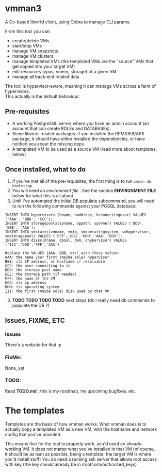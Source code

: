 # vmman3
A Go-based libvirtd client, using Cobra to manage CLI params.

From this tool you can:
- create/delete VMs
- start/stop VMs
- manage VM snapshots
- manage VM clusters.
- manage templated VMs (the templated VMs are the "source" VMs that get copied into your target VM)
- edit resources (vpus, vmem, storage) of a given VM
- manage all back-end related data

The tool is hypervisor-aware, meaning it can manage VMs across a farm of hypervisors.<br>
This actually is the default behaviour.

## Pre-requisites
- A working PostgreSQL server where you have an admin account (an account that can create ROLEs and DATABASEs).
- Some libvirtd-related packages: if you installed the RPM/DEB/APK package, it should have either installed the dependencies, or have notified you about the missing deps
- A templated VM to be used as a source VM (read more about templates, below)
## Once installed, what to do
1. If you've met all of the pre-requisites, the first thing is to run `vmman db bootstrap`
2. You will need an _environment file_ . See the section **ENVIRONMENT FILE** below for what this is all about
3. Until I've automated the initial DB populate subcommand, you will need to run the following commands against your PGSQL database:
```postgresql
INSERT INTO hypervisors (hname, haddress, hconnectinguser) VALUES ('AAA', 'BBB', 'CCC');
INSERT INTO storagepools(spname, sppath, spowner) VALUES ('DDD', 'EEE', 'AAA');
INSERT INTO vmstates(vmname, vmip, vmoperatingsystem, vmhypervisor, vmstoragepool) VALUES ('FFF','GGG','HHH','AAA','DDD');
INSERT INTO disks(dname, dpool, dvm, dhypervisor) VALUES ('III','DDD','FFF','AAA')

Replace the VALUES (AAA, BBB, etc) with these values:
AAA: the name your first (maybe sole) hypervisor
BBB: its IP address, or hostname if resolvable
CCC: the user connecting to it
DDD: the storage pool name
EEE: the storage path (if needed)
FFF: the name of the VM
GGG: its ip address
HHH: its operating system
III: the first (maybe sole) disk used by that VM
```
3. **TODO TODO TODO TODO** next steps (do I really need db commands to populate the DB ?)

## Issues, FIXME, ETC

### Issues
There's a website for that :p

### FixMe:
None, yet

### TODO:
Read **TODO.md** : this is my roadmap, my upcoming bugfixes, etc.

# The templates
Templates are the basis of how vmman works. What vmman does is to actually copy a templated VM as a new VM, with the hostname and network config that you've provided.

This means that for the tool to properly work, you'd need an already-working VM.
It does not matter what you've installed in that VM (of course, it should be as lean as possible, being a template; the target VM is where you'd install stuff)
You do need a running ssh server that allows root access with key (the key should already be in /root/.ssh/authorized_keys)